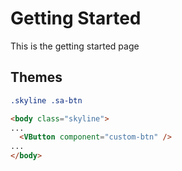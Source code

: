 <div class="h-10" />

# Getting Started

This is the getting started page

## Themes

```css
.skyline .sa-btn
```

```html
<body class="skyline">
...
  <VButton component="custom-btn" />
...
</body>
```